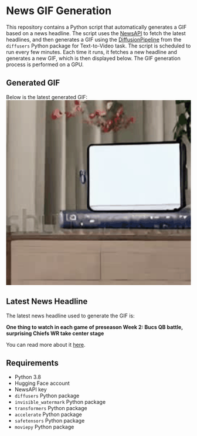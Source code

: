 # News GIF Generation
This repository contains a Python script that automatically generates a GIF based on a news headline. The script uses the [NewsAPI](https://newsapi.org/) to fetch the latest headlines, and then generates a GIF using the [DiffusionPipeline](https://github.com/huggingface/diffusers) from the `diffusers` Python package for Text-to-Video task.
The script is scheduled to run every few minutes. Each time it runs, it fetches a new headline and generates a new GIF, which is then displayed below. The GIF generation process is performed on a GPU.

## Generated GIF
Below is the latest generated GIF:
![Generated GIF](output.gif?raw=true&v=1692380038)

## Latest News Headline
The latest news headline used to generate the GIF is:

**One thing to watch in each game of preseason Week 2: Bucs QB battle, surprising Chiefs WR take center stage**

You can read more about it [here](https://www.cbssports.com/nfl/news/one-thing-to-watch-in-each-game-of-preseason-week-2-bucs-qb-battle-surprising-chiefs-wr-take-center-stage/).

## Requirements
- Python 3.8
- Hugging Face account
- NewsAPI key
- `diffusers` Python package
- `invisible_watermark` Python package
- `transformers` Python package
- `accelerate` Python package
- `safetensors` Python package
- `moviepy` Python package

